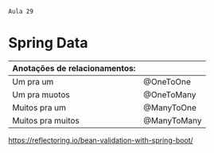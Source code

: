     Aula 29

# Spring Data


|Anotações de relacionamentos: ||
|-|-|
|Um pra um| @OneToOne|
|Um pra muotos| @OneToMany|
|Muitos pra um| @ManyToOne|
|Muitos pra muitos| @ManyToMany


https://reflectoring.io/bean-validation-with-spring-boot/